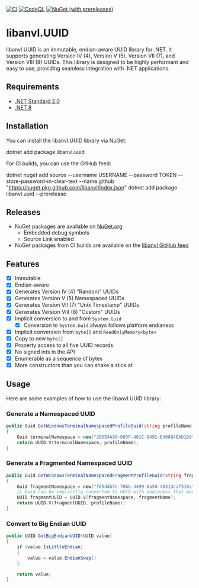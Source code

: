 [![CI](https://github.com/libanvl/uuid/actions/workflows/libanvl-dotnet-ci.yml/badge.svg?branch=main)](https://github.com/libanvl/uuid/actions/workflows/libanvl-dotnet-ci.yml)
[![CodeQL](https://github.com/libanvl/uuid/actions/workflows/github-code-scanning/codeql/badge.svg)](https://github.com/libanvl/uuid/actions/workflows/github-code-scanning/codeql)
[![NuGet (with prereleases)](https://img.shields.io/nuget/vpre/libanvl.uuid?label=libanvl.uuid)](https://www.nuget.org/packages/libanvl.uuid/)

# libanvl.UUID

libanvl.UUID is an immutable, endian-aware UUID library for .NET. It supports generating Version IV (4), Version V (5), Version VII (7), and Version VIII (8) UUIDs. This library is designed to be highly performant and easy to use, providing seamless integration with .NET applications.

## Requirements

- [.NET Standard 2.0](https://docs.microsoft.com/en-us/dotnet/standard/net-standard)
- [.NET 8](https://dotnet.microsoft.com/download/dotnet/8.0)

## Installation

You can install the libanvl.UUID library via NuGet:

dotnet add package libanvl.uuid

For CI builds, you can use the GitHub feed:

dotnet nuget add source --username USERNAME --password TOKEN --store-password-in-clear-text --name github "https://nuget.pkg.github.com/libanvl/index.json"
dotnet add package libanvl.uuid --prerelease

## Releases

- NuGet packages are available on [NuGet.org](https://www.nuget.org/packages/libanvl.uuid)
  - Embedded debug symbols
  - Source Link enabled
- NuGet packages from CI builds are available on the [libanvl GitHub feed](https://github.com/libanvl/uuid/packages/)

## Features

- [X] Immutable
- [X] Endian-aware
- [X] Generates Version IV (4) "Random" UUIDs
- [X] Generates Version V (5) Namespaced UUIDs
- [X] Generates Version VII (7) "Unix Timestamp" UUIDs
- [X] Generates Version VIII (8) "Custom" UUIDs
- [X] Implicit conversion to and from `System.Guid`
  - [X] Conversion to `System.Guid` always follows platform endianess
- [X] Implicit conversion from `byte[]` and `ReadOnlyMemory<byte>`
- [X] Copy to new `byte[]`
- [X] Property access to all five UUID records
- [X] No signed ints in the API
- [X] Enumerable as a sequence of bytes 
- [X] More constructors than you can shake a stick at

## Usage

Here are some examples of how to use the libanvl.UUID library:

### Generate a Namespaced UUID

```csharp
public Guid GetWindowsTerminalNamespacedProfileGuid(string profileName)
{
    Guid terminalNamespace = new("2BDE4A90-D05F-401C-9492-E40884EAD1D8");
    return UUID.V(terminalNamespace, profileName);
}
```

### Generate a Fragmented Namespaced UUID

```csharp
public Guid GetWindowsTerminalNamespacedFragmentProfileGuid(string fragmentName, string profileName)
{
    Guid fragmentNamespace = new("f65ddb7e-706b-4499-8a50-40313caf510a");
    // Guid can be implicitly converted to UUID with endianess that matches the platform
    UUID fragmentUUID = UUID.V(fragmentNamespace, fragmentName);
    return UUID.V(fragmentUUID, profileName);
}
```

### Convert to Big Endian UUID

```csharp
public UUID GetBigEndianUUID(UUID value)
{
    if (value.IsLittleEndian)
    {
        value = value.EndianSwap()
    }

    return value;
}
```
